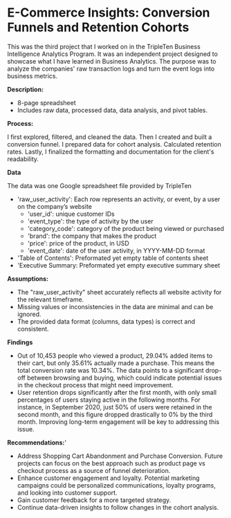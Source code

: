 # E-Commerce Insights: Conversion Funnels and Retention Cohorts

This was the third project that I worked on in the TripleTen Business Intelligence Analytics Program. It was an independent project designed to showcase what I have learned in Business Analytics. The purpose was to analyze the companies' raw transaction logs and turn the event logs into business metrics.

**Description:**

- 8-page spreadsheet
- Includes raw data, processed data, data analysis, and pivot tables.

**Process:**

I first explored, filtered, and cleaned the data. Then I created and built a conversion funnel. I prepared data for cohort analysis. Calculated retention rates. Lastly, I finalized the formatting and documentation for the client's readability.

**Data**

The data was one Google spreadsheet file provided by TripleTen

- 'raw_user_activity': Each row represents an activity, or event, by a user on the company’s website
  - 'user_id': unique customer IDs
  - 'event_type': the type of activity by the user
  - 'category_code': category of the product being viewed or purchased
  - 'brand': the company that makes the product
  - 'price': price of the product, in USD
  - 'event_date': date of the user activity, in YYYY-MM-DD format
- 'Table of Contents': Preformated yet empty table of contents sheet
- 'Executive Summary: Preformated yet empty executive summary sheet

**Assumptions:**

- The "raw_user_activity" sheet accurately reflects all website activity for the relevant timeframe.
- Missing values or inconsistencies in the data are minimal and can be ignored.
- The provided data format (columns, data types) is correct and consistent.

**Findings** 
- Out of 10,453 people who viewed a product, 29.04% added items to their cart, but only 35.61% actually made a purchase. This means the total conversion rate was 10.34%. The data points to a significant drop-off between browsing and buying, which could indicate potential issues in the checkout process that might need improvement.
- User retention drops significantly after the first month, with only small percentages of users staying active in the following months. For instance, in September 2020, just 50% of users were retained in the second month, and this figure dropped drastically to 0% by the third month. Improving long-term engagement will be key to addressing this issue.


**Recommendations:**'

- Address Shopping Cart Abandonment and Purchase Conversion. Future projects can focus on the best approach such as product page vs checkout process as a source of funnel deterioration.
- Enhance customer engagement and loyalty. Potential marketing campaigns could be personalized communications, loyalty programs, and looking into customer support.
- Gain customer feedback for a more targeted strategy.
- Continue data-driven insights to follow changes in the cohort analysis.
